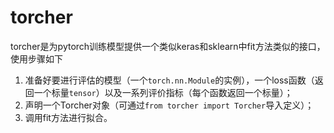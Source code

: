 # torcher

torcher是为pytorch训练模型提供一个类似keras和sklearn中fit方法类似的接口，使用步骤如下
1. 准备好要进行评估的模型（一个`torch.nn.Module`的实例），一个loss函数（返回一个标量`tensor`）以及一系列评价指标（每个函数返回一个标量）；
1. 声明一个Torcher对象（可通过`from torcher import Torcher`导入定义）；
3. 调用fit方法进行拟合。